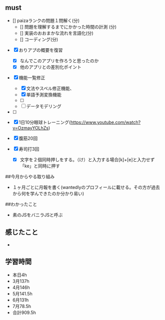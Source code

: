 

## must
- [] paizaランクの問題１問解く(分)
  - [] 問題を理解するまでにかかった時間の計測 (分)
  - [] 実装のおおまかな流れを言語化(分)
  - [] コーディング(分)
- [x] おりアプの概要を復習
  - [x] なんでこのアプリを作ろうと思ったのか
  - [x] 他のアプリとの差別化ポイント
- [x] 機能一覧修正
  - [x] 文法やスペル修正機能、
  - [x] 単語予測変換機能
  - [ ] 
  - [ ] データモデリング
- [ ] 

- [x] 1日10分眼球トレーニング(https://www.youtube.com/watch?v=OzmayYOLhZs)
- [x] 腹筋20回
- [x] 寿司打3回
  - [x] 文字を２個同時押しをする。（け）と入力する場合[k]+[e]と入力せず「ke」と同時に押す

##今月からやる取り組み
- １ヶ月ごとに月報を書く(wantedlyのプロフィールに載せる。その方が過去から何を学んできたのか分かり易い)


##わかったこと
- 素のJSをバニラJSと呼ぶ


## 感じたこと
- 

## 学習時間
  - 本日4h
  - 3月137h
  - 4月146h
  - 5月141.5h
  - 6月131h
  - 7月78.5h
  - 合計909.5h
    

